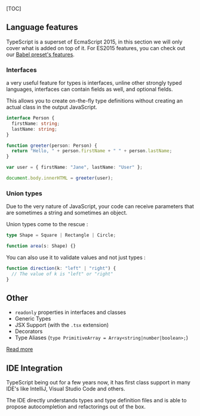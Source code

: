 [TOC]

## Language features

TypeScript is a superset of EcmaScript 2015, in this section we will only cover what is added on top of it.
For ES2015 features, you can check out our [Babel preset's features](../05_crafty-preset-babel/JavaScript_Features.md).

### Interfaces

a very useful feature for types is interfaces, unline other strongly typed languages, interfaces can contain fields as well, and optional fields.

This allows you to create on-the-fly type definitions without creating an actual class in the output JavaScript.

```typescript
interface Person {
  firstName: string;
  lastName: string;
}

function greeter(person: Person) {
  return "Hello, " + person.firstName + " " + person.lastName;
}

var user = { firstName: "Jane", lastName: "User" };

document.body.innerHTML = greeter(user);
```

### Union types

Due to the very nature of JavaScript, your code can receive parameters that are sometimes a string and sometimes an object.

Union types come to the rescue :

```typescript
type Shape = Square | Rectangle | Circle;

function area(s: Shape) {}
```

You can also use it to validate values and not just types :

```typescript
function direction(k: "left" | "right") {
  // The value of k is "left" or "right"
}
```

## Other

* `readonly` properties in interfaces and classes
* Generic Types
* JSX Support (with the `.tsx` extension)
* Decorators
* Type Aliases (`type PrimitiveArray = Array<string|number|boolean>;`)

[Read more](http://www.typescriptlang.org/docs/tutorial.html)

## IDE Integration

TypeScript being out for a few years now, it has first class support in many IDE's like IntelliJ, Visual Studio Code and others.

The IDE directly understands types and type definition files and is able to propose autocompletion and refactorings out of the box.
